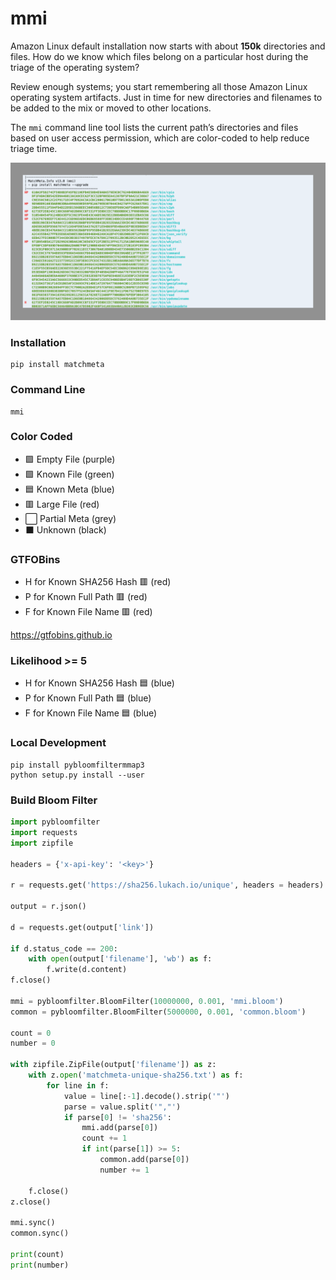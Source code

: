 # mmi

Amazon Linux default installation now starts with about **150k** directories and files. How do we know which files belong on a particular host during the triage of the operating system?

Review enough systems; you start remembering all those Amazon Linux operating system artifacts. Just in time for new directories and filenames to be added to the mix or moved to other locations.

The ```mmi``` command line tool lists the current path’s directories and files based on user access permission, which are color-coded to help reduce triage time.

![MatchMeta.Info CLI Output](MMI.png)

### Installation

```
pip install matchmeta
```

### Command Line

```
mmi
```

### Color Coded

- :purple_square: Empty File (purple)
- :green_square: Known File (green)
- :blue_square: Known Meta (blue)
- :red_square: Large File (red)
- :white_large_square: Partial Meta (grey)
- :black_large_square: Unknown (black)

### GTFOBins

- H for Known SHA256 Hash :red_square: (red)
- P for Known Full Path :red_square: (red)
- F for Known File Name :red_square: (red)

https://gtfobins.github.io

### Likelihood >= 5

- H for Known SHA256 Hash :blue_square: (blue)
- P for Known Full Path :blue_square: (blue)
- F for Known File Name :blue_square: (blue)

### Local Development

```
pip install pybloomfiltermmap3
python setup.py install --user
```

### Build Bloom Filter

```python
import pybloomfilter
import requests
import zipfile

headers = {'x-api-key': '<key>'}

r = requests.get('https://sha256.lukach.io/unique', headers = headers)

output = r.json()

d = requests.get(output['link'])

if d.status_code == 200:
    with open(output['filename'], 'wb') as f:
        f.write(d.content)
f.close()

mmi = pybloomfilter.BloomFilter(10000000, 0.001, 'mmi.bloom')
common = pybloomfilter.BloomFilter(5000000, 0.001, 'common.bloom')

count = 0
number = 0

with zipfile.ZipFile(output['filename']) as z:
	with z.open('matchmeta-unique-sha256.txt') as f:
		for line in f:
			value = line[:-1].decode().strip('"')
			parse = value.split('","')
			if parse[0] != 'sha256':
				mmi.add(parse[0])
				count += 1
				if int(parse[1]) >= 5:
					common.add(parse[0])
					number += 1

	f.close()
z.close()

mmi.sync()
common.sync()

print(count)
print(number)
```
